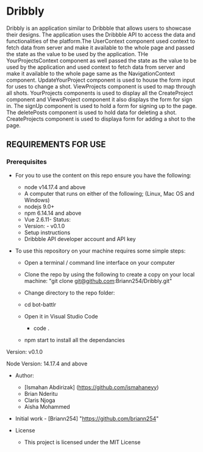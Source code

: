 # Dribbly

Dribbly is an application similar to Dribbble that allows users to showcase their designs. The application uses the Dribbble API to access the data and functionalities of the platform.The UserContext component used context to fetch data from server and make it available to the whole page  and passed the state as the value to be used by the application. THe YourProjectsContext component as well passed the state as the value to be used by the application and used context to fetch data from server and make it available to the whole page same as the NavigationContext component. UpdateYourProject component is used to house the form input for uses to change a shot. ViewProjects component is used to map through all shots. YourProjects components is used to display all the CreateProject component and ViewsProject component it also displays the form for sign in. The signUp component is used to hold a form for signing up to the page. The deletePosts component is used to hold data for deleting a shot. CreateProjects component is used to displaya form for adding a shot to the page. 

## REQUIREMENTS FOR USE

### Prerequisites

- For you to use the content on this repo ensure you have the following:

    - node v14.17.4 and above
    - A computer that runs on either of the following; (Linux, Mac OS and Windows)
    - nodejs 9.0+
    - npm 6.14.14 and above
    - Vue 2.6.11- Status:
    - Version: - v0.1.0
    - Setup instructions
    - Dribbble API developer account and API key

- To use this repository on your machine requires some simple steps:

   - Open a terminal / command line interface on your computer

    - Clone the repo by using the following to create a copy on your local machine: "git clone git@github.com:Briann254/Dribbly.git"

    - Change directory to the repo folder:

    - cd bot-battlr

    - Open it in Visual Studio Code
        - code .
    - npm start to install all the dependancies    

Version: v0.1.0

Node Version: 14.17.4 and above

- Author:

    - [Ismahan Abdirizak] (https://github.com/ismahaneyy)
    - Brian Nderitu 
    - Claris Njoga
    - Aisha Mohammed

- Initial work - [Briann254] "https://github.com/briann254"

- License

   - This project is licensed under the MIT License


